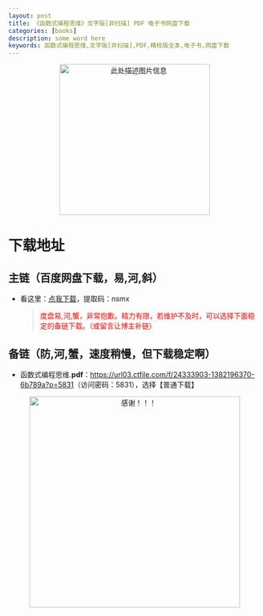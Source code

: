```yaml
---
layout: post
title: 《函数式编程思维》文字版[非扫描] PDF 电子书网盘下载
categories: [books]
description: some word here
keywords: 函数式编程思维,文字版[非扫描],PDF,精校版全本,电子书,网盘下载
---
```


<div align="center"><img src="https://pic.imgdb.cn/item/67062ff9d29ded1a8c772ffb.png" alt="此处描述图片信息" width="300px" height="auto"></div>

# 下载地址

## 主链（百度网盘下载，易,河,斜）

- 看这里：[点我下载](https://pan.baidu.com/s/1iMXUbSbtZQZjDcqDmnWUyw?pwd=nsmx)，提取码：nsmx

  > <p style="color:red" >度盘易,河,蟹，非常抱歉。精力有限，若维护不及时，可以选择下面稳定的备链下载。（或留言让博主补链）</p>

## 备链（防,河,蟹，速度稍慢，但下载稳定啊）

- 函数式编程思维.**pdf**：<https://url03.ctfile.com/f/24333903-1382196370-6b789a?p=5831>（访问密码：5831），选择【普通下载】

<div align="center"><img src="https://pic.imgdb.cn/item/6707df6bd29ded1a8ce37031.gif" alt="感谢！！！" width="420px" height="auto"/></div>
